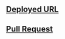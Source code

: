 ## [Deployed URL](https://rawnaqaburumman.github.io/pythonic-garage-band/ )

## [Pull Request](https://github.com/Rawnaqaburumman/pythonic-garage-band/pull/1)
